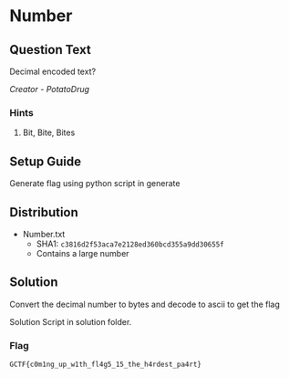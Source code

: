# Number

## Question Text

Decimal encoded text?

*Creator - PotatoDrug*

### Hints

1. Bit, Bite, Bites

## Setup Guide
Generate flag using python script in generate

## Distribution
- Number.txt 
  - SHA1: `c3816d2f53aca7e2128ed360bcd355a9dd30655f`
  - Contains a large number

## Solution
Convert the decimal number to bytes and decode to ascii to get the flag

Solution Script in solution folder.

### Flag

`GCTF{c0m1ng_up_w1th_fl4g5_15_the_h4rdest_pa4rt}`